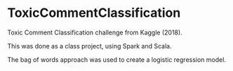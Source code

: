 # ToxicCommentClassification
Toxic Comment Classification challenge from Kaggle (2018).

This was done as a class project, using Spark and Scala.

The bag of words approach was used to create a logistic regression model. 

